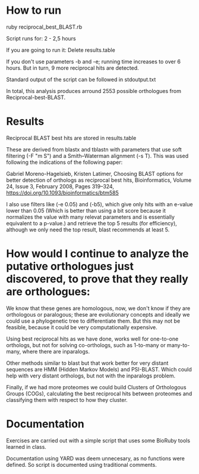 # How to run
ruby reciprocal_best_BLAST.rb 

Script runs for: 2 - 2,5 hours

If you are going to run it: Delete results.table

If you don't use parameters -b and -e; running time increases to over 6 hours. But in turn, 9 more reciprocal hits are detected.

Standard output of the script can be followed in stdoutput.txt

In total, this analysis produces arround 2553 possible orthologues from Reciprocal-best-BLAST.
# Results
Reciprocal BLAST best hits are stored in results.table

These are derived from blastx and tblastn with parameters that use soft filtering (-F "m S") and a Smith–Waterman alignment (-s T). This was used following the indications of the following paper:

Gabriel Moreno-Hagelsieb, Kristen Latimer, Choosing BLAST options for better detection of orthologs as reciprocal best hits, Bioinformatics, Volume 24, Issue 3, February 2008, Pages 319–324, https://doi.org/10.1093/bioinformatics/btm585

I also use filters like (-e 0.05) and (-b5), which give only hits with an e-value lower than 0.05 (Which is better than using a bit score because it normalizes the value with many relevat parameters and is essentially equivalent to a p-value.) and retrieve the top 5 results (for efficiency), although we only need the top result, blast recommends at least 5.

# How would I continue to analyze the putative orthologues just discovered, to prove that they really are orthologues:
We know that these genes are homologous, now, we don't know if they are orthologous or paralogous; these are evolutionary concepts and ideally we could use a phylogenetic tree to differentiate them. But this may not be feasible, because it could be very computationally expensive.

Using best reciprocal hits as we have done, works well for one-to-one orthologs, but not for solving co-orthologs, such as 1-to-many or many-to-many, where there are inparalogs.

Other methods similar to blast but that work better for very distant sequences are HMM (Hidden Markov Models) and PSI-BLAST. Which could help with very distant orthologs, but not with the inparalogs problem.

Finally, if we had more proteomes we could build Clusters of Orthologous Groups (COGs), calculating the best reciprocal hits between proteomes and classifying them with respect to how they cluster.

# Documentation
Exercises are carried out with a simple script that uses some BioRuby tools learned in class.

Documentation using YARD was deem unnecesary, as no functions were defined. So script is documented using traditional comments.